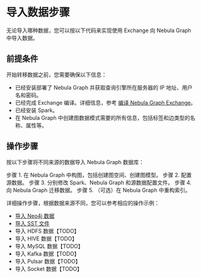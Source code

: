 # 导入数据步骤

无论导入哪种数据，您可以按以下代码来实现使用 Exchange 向 Nebula Graph 中导入数据。

## 前提条件

开始转移数据之前，您需要确保以下信息：

- 已经安装部署了 Nebula Graph 并获取查询引擎所在服务器的 IP 地址、用户名和密码。
- 已经完成 Exchange 编译。详细信息，参考 [编译 Nebula Graph Exchange](../compile-exchange/ex-ug-compile.md)。
- 已经安装 Spark。
- 在 Nebula Graph 中创建图数据模式需要的所有信息，包括标签和边类型的名称、属性等。

## 操作步骤

按以下步骤将不同来源的数据导入 Nebula Graph 数据库：

步骤 1. 在 Nebula Graph 中构图，包括创建图空间、创建图模型。
步骤 2. 配置源数据。
步骤 3. 分别修改 Spark、Nebula Graph 和源数据配置文件。
步骤 4. 向 Nebula Graph 迁移数据。
步骤 5. （可选）在 Nebula Graph 中重构索引。

详细操作步骤，根据数据来源不同，您可以参考相应的操作示例：

- [导入 Neo4j 数据](../parameter-reference/ex-ug-paras-neo4j.md)
- [导入 SST 文件](ex-ug-import-sst.md)
- 导入 HDFS 数据【TODO】
- 导入 HIVE 数据【TODO】
- 导入 MySQL 数据【TODO】
- 导入 Kafka 数据【TODO】
- 导入 Pulsar 数据【TODO】
- 导入 Socket 数据【TODO】
